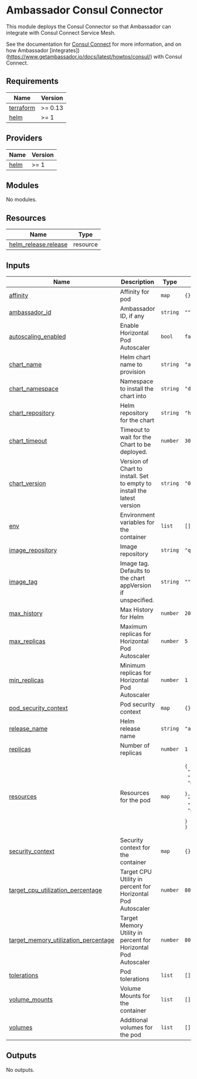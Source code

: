 # Ambassador Consul Connector

This module deploys the Consul Connector so that Ambassador can integrate with Consul Connect
Service Mesh.

See the documentation for [Consul Connect](https://www.consul.io/docs/connect) for more
information, and on how Ambassador
[integrates])(https://www.getambassador.io/docs/latest/howtos/consul/) with Consul Connect.

## Requirements

| Name | Version |
|------|---------|
| <a name="requirement_terraform"></a> [terraform](#requirement\_terraform) | >= 0.13 |
| <a name="requirement_helm"></a> [helm](#requirement\_helm) | >= 1 |

## Providers

| Name | Version |
|------|---------|
| <a name="provider_helm"></a> [helm](#provider\_helm) | >= 1 |

## Modules

No modules.

## Resources

| Name | Type |
|------|------|
| [helm_release.release](https://registry.terraform.io/providers/hashicorp/helm/latest/docs/resources/release) | resource |

## Inputs

| Name | Description | Type | Default | Required |
|------|-------------|------|---------|:--------:|
| <a name="input_affinity"></a> [affinity](#input\_affinity) | Affinity for pod | `map` | `{}` | no |
| <a name="input_ambassador_id"></a> [ambassador\_id](#input\_ambassador\_id) | Ambassador ID, if any | `string` | `""` | no |
| <a name="input_autoscaling_enabled"></a> [autoscaling\_enabled](#input\_autoscaling\_enabled) | Enable Horizontal Pod Autoscaler | `bool` | `false` | no |
| <a name="input_chart_name"></a> [chart\_name](#input\_chart\_name) | Helm chart name to provision | `string` | `"ambassador-consul-connector"` | no |
| <a name="input_chart_namespace"></a> [chart\_namespace](#input\_chart\_namespace) | Namespace to install the chart into | `string` | `"default"` | no |
| <a name="input_chart_repository"></a> [chart\_repository](#input\_chart\_repository) | Helm repository for the chart | `string` | `"https://basisai.github.io/charts/"` | no |
| <a name="input_chart_timeout"></a> [chart\_timeout](#input\_chart\_timeout) | Timeout to wait for the Chart to be deployed. | `number` | `300` | no |
| <a name="input_chart_version"></a> [chart\_version](#input\_chart\_version) | Version of Chart to install. Set to empty to install the latest version | `string` | `"0.1.0"` | no |
| <a name="input_env"></a> [env](#input\_env) | Environment variables for the container | `list` | `[]` | no |
| <a name="input_image_repository"></a> [image\_repository](#input\_image\_repository) | Image repository | `string` | `"quay.io/datawire/aes"` | no |
| <a name="input_image_tag"></a> [image\_tag](#input\_image\_tag) | Image tag. Defaults to the chart appVersion if unspecified. | `string` | `""` | no |
| <a name="input_max_history"></a> [max\_history](#input\_max\_history) | Max History for Helm | `number` | `20` | no |
| <a name="input_max_replicas"></a> [max\_replicas](#input\_max\_replicas) | Maximum replicas for Horizontal Pod Autoscaler | `number` | `5` | no |
| <a name="input_min_replicas"></a> [min\_replicas](#input\_min\_replicas) | Minimum replicas for Horizontal Pod Autoscaler | `number` | `1` | no |
| <a name="input_pod_security_context"></a> [pod\_security\_context](#input\_pod\_security\_context) | Pod security context | `map` | `{}` | no |
| <a name="input_release_name"></a> [release\_name](#input\_release\_name) | Helm release name | `string` | `"ambassador-consul-connector"` | no |
| <a name="input_replicas"></a> [replicas](#input\_replicas) | Number of replicas | `number` | `1` | no |
| <a name="input_resources"></a> [resources](#input\_resources) | Resources for the pod | `map` | <pre>{<br>  "limits": {<br>    "cpu": "200m",<br>    "memory": "200Mi"<br>  },<br>  "requests": {<br>    "cpu": "100m",<br>    "memory": "200Mi"<br>  }<br>}</pre> | no |
| <a name="input_security_context"></a> [security\_context](#input\_security\_context) | Security context for the container | `map` | `{}` | no |
| <a name="input_target_cpu_utilization_percentage"></a> [target\_cpu\_utilization\_percentage](#input\_target\_cpu\_utilization\_percentage) | Target CPU Utility in percent for Horizontal Pod Autoscaler | `number` | `80` | no |
| <a name="input_target_memory_utilization_percentage"></a> [target\_memory\_utilization\_percentage](#input\_target\_memory\_utilization\_percentage) | Target Memory Utility in percent for Horizontal Pod Autoscaler | `number` | `80` | no |
| <a name="input_tolerations"></a> [tolerations](#input\_tolerations) | Pod tolerations | `list` | `[]` | no |
| <a name="input_volume_mounts"></a> [volume\_mounts](#input\_volume\_mounts) | Volume Mounts for the container | `list` | `[]` | no |
| <a name="input_volumes"></a> [volumes](#input\_volumes) | Additional volumes for the pod | `list` | `[]` | no |

## Outputs

No outputs.
